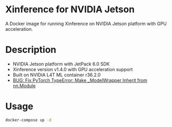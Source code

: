 # Xinference for NVIDIA Jetson

A Docker image for running Xinference on NVIDIA Jetson platform with GPU acceleration.

# Description
- NVIDIA Jetson platform with JetPack 6.0 SDK
- Xinference version v1.4.0 with GPU acceleration support  
- Built on NVIDIA L4T ML container r36.2.0
- [BUG: Fix PyTorch TypeError: Make _ModelWrapper Inherit from nn.Module](https://github.com/xorbitsai/inference/pull/3131)

# Usage
```bash
docker-compose up -d
```